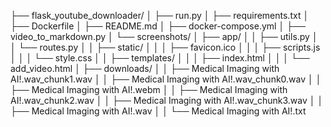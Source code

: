 ├── flask_youtube_downloader/
│   ├── run.py
│   ├── requirements.txt
│   ├── Dockerfile
│   ├── README.md
│   ├── docker-compose.yml
│   ├── video_to_markdown.py
│   └── screenshots/
│   ├── app/
│   │   ├── utils.py
│   │   └── routes.py
│   │   ├── static/
│   │   │   ├── favicon.ico
│   │   │   ├── scripts.js
│   │   │   └── style.css
│   │   ├── templates/
│   │   │   ├── index.html
│   │   │   └── add_video.html
│   ├── downloads/
│   │   ├── Medical Imaging with AI!.wav_chunk1.wav
│   │   ├── Medical Imaging with AI!.wav_chunk0.wav
│   │   ├── Medical Imaging with AI!.webm
│   │   ├── Medical Imaging with AI!.wav_chunk2.wav
│   │   ├── Medical Imaging with AI!.wav_chunk3.wav
│   │   ├── Medical Imaging with AI!.wav
│   │   └── Medical Imaging with AI!.txt
